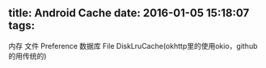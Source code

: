 title: Android Cache
date: 2016-01-05 15:18:07
tags:
---

内存
文件
    Preference
    数据库
    File
        DiskLruCache(okhttp里的使用okio，github的用传统的)

<!-- more -->